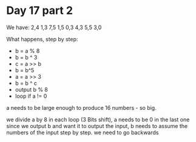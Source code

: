 # Day 17 part 2

We have: 2,4 1,3 7,5 1,5 0,3 4,3 5,5 3,0

What happens, step by step:

- b = a % 8
- b = b ^ 3
- c = a >> b
- b = b^5
- a = a >> 3
- b = b ^ c
- output b % 8
- loop if a != 0

a needs to be large enough to produce 16 numbers - so big.

we divide a by 8 in each loop (3 Bits shift), a needs to be 0 in the last one
since we output b and want it to output the input, b needs to assume the numbers of the input step by step.
we need to go backwards
